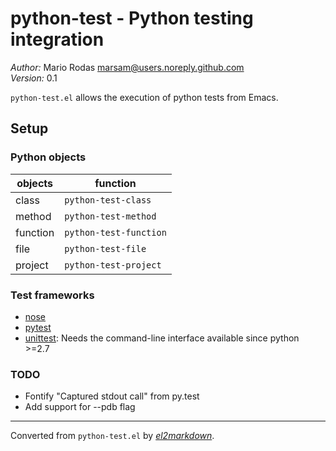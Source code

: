 # python-test - Python testing integration

*Author:* Mario Rodas <marsam@users.noreply.github.com><br>
*Version:* 0.1<br>

`python-test.el` allows the execution of python tests from Emacs.

## Setup

### Python objects

| objects      | function                 |
| -------------|--------------------------|
| class        | `python-test-class`      |
| method       | `python-test-method`     |
| function     | `python-test-function`   |
| file         | `python-test-file`       |
| project      | `python-test-project`    |

### Test frameworks

+ [nose][]
+ [pytest][]
+ [unittest][]: Needs the command-line interface available since python >=2.7

### TODO

+ Fontify "Captured stdout call" from py.test
+ Add support for --pdb flag

[nose]: https://nose.readthedocs.org/
[pytest]: https://pytest.org/
[unittest]: https://docs.python.org/library/unittest.html "Unit testing framework"


---
Converted from `python-test.el` by [*el2markdown*](https://github.com/Lindydancer/el2markdown).

